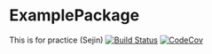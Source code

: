 # ExamplePackage
This is for practice (Sejin)
[![Build Status](https://travis-ci.com/anubhavpcjha/ExamplePackage.jl.svg?branch=master)](https://travis-ci.com/anubhavpcjha/ExamplePackage.jl)
[![CodeCov](https://codecov.io/gh/anubhavpcjha/ExamplePackage.jl/branch/master/graph/badge.svg)](https://codecov.io/gh/anubhavpcjha/ExamplePackage.jl)
